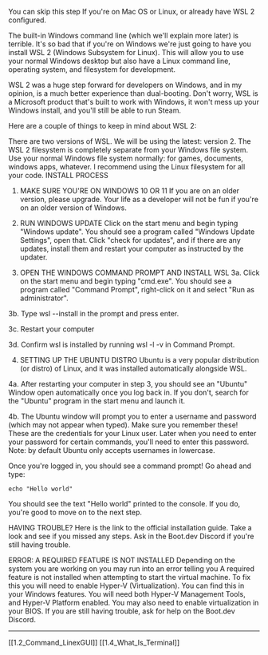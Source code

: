 You can skip this step If you're on Mac OS or Linux, or already have WSL 2 configured.

The built-in Windows command line (which we'll explain more later) is terrible. It's so bad that if you're on Windows we're just going to have you install WSL 2 (Windows Subsystem for Linux). This will allow you to use your normal Windows desktop but also have a Linux command line, operating system, and filesystem for development.

WSL 2 was a huge step forward for developers on Windows, and in my opinion, is a much better experience than dual-booting. Don't worry, WSL is a Microsoft product that's built to work with Windows, it won't mess up your Windows install, and you'll still be able to run Steam.

Here are a couple of things to keep in mind about WSL 2:

There are two versions of WSL. We will be using the latest: version 2.
The WSL 2 filesystem is completely separate from your Windows file system. Use your normal Windows file system normally: for games, documents, windows apps, whatever. I recommend using the Linux filesystem for all your code.
INSTALL PROCESS

1. MAKE SURE YOU'RE ON WINDOWS 10 OR 11
If you are on an older version, please upgrade. Your life as a developer will not be fun if you're on an older version of Windows.

2. RUN WINDOWS UPDATE
Click on the start menu and begin typing "Windows update". You should see a program called "Windows Update Settings", open that. Click "check for updates", and if there are any updates, install them and restart your computer as instructed by the updater.

3. OPEN THE WINDOWS COMMAND PROMPT AND INSTALL WSL
3a. Click on the start menu and begin typing "cmd.exe". You should see a program called "Command Prompt", right-click on it and select "Run as administrator".

3b. Type wsl --install in the prompt and press enter.

3c. Restart your computer

3d. Confirm wsl is installed by running wsl -l -v in Command Prompt.

4. SETTING UP THE UBUNTU DISTRO
Ubuntu is a very popular distribution (or distro) of Linux, and it was installed automatically alongside WSL.

4a. After restarting your computer in step 3, you should see an "Ubuntu" Window open automatically once you log back in. If you don't, search for the "Ubuntu" program in the start menu and launch it.

4b. The Ubuntu window will prompt you to enter a username and password (which may not appear when typed). Make sure you remember these! These are the credentials for your Linux user. Later when you need to enter your password for certain commands, you'll need to enter this password. Note: by default Ubuntu only accepts usernames in lowercase.

Once you're logged in, you should see a command prompt! Go ahead and type:

```
echo "Hello world"
```

You should see the text "Hello world" printed to the console. If you do, you're good to move on to the next step.

HAVING TROUBLE?
Here is the link to the official installation guide. Take a look and see if you missed any steps. Ask in the Boot.dev Discord if you're still having trouble.

ERROR: A REQUIRED FEATURE IS NOT INSTALLED
Depending on the system you are working on you may run into an error telling you A required feature is not installed when attempting to start the virtual machine. To fix this you will need to enable Hyper-V (Virtualization). You can find this in your Windows features. You will need both Hyper-V Management Tools, and Hyper-V Platform enabled. You may also need to enable virtualization in your BIOS. If you are still having trouble, ask for help on the Boot.dev Discord.

---
[[1.2_Command_LinexGUI]]
[[1.4_What_Is_Terminal]]
